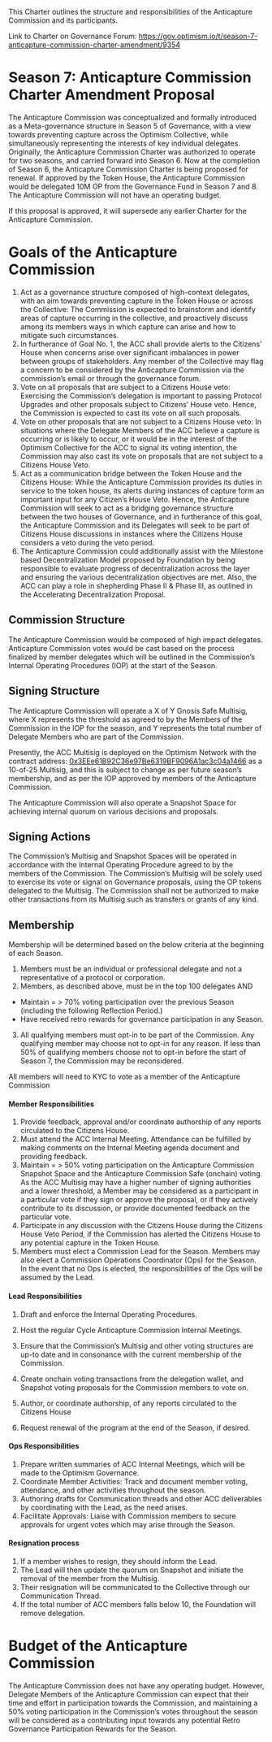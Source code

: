 This Charter outlines the structure and responsibilities of the Anticapture Commission and its participants.

Link to Charter on Governance Forum: https://gov.optimism.io/t/season-7-anticapture-commission-charter-amendment/9354

# Season 7: Anticapture Commission Charter Amendment Proposal

The Anticapture Commission was conceptualized and formally introduced as a Meta-governance structure in Season 5 of Governance, with a view towards preventing capture across the Optimism Collective, while simultaneously representing the interests of key individual delegates. Originally, the Anticapture Commission Charter was authorized to operate for two seasons, and carried forward into Season 6. Now at the completion of Season 6, the Anticapture Commission Charter is being proposed for renewal. If approved by the Token House, the Anticapture Commission would be delegated 10M OP from the Governance Fund in Season 7 and 8. The Anticapture Commission will not have an operating budget. 

If this proposal is approved, it will supersede any earlier Charter for the Anticapture Commission.

# Goals of the Anticapture Commission

1. Act as a governance structure composed of high-context delegates, with an aim towards preventing capture in the Token House or across the Collective: The Commission is expected to brainstorm and identify areas of capture occurring in the collective, and proactively discuss among its members ways in which capture can arise and how to mitigate such circumstances.
2. In furtherance of Goal No. 1, the ACC shall provide alerts to the Citizens’ House when concerns arise over significant imbalances in power between groups of stakeholders. Any member of the Collective may flag a concern to be considered by the Anticapture Commission via the commission’s email or through the governance forum.
3. Vote on all proposals that are subject to a Citizens House veto: Exercising the Commission’s delegation is important to passing Protocol Upgrades and other proposals subject to Citizens’ House veto. Hence, the Commission is expected to cast its vote on all such proposals.
4. Vote on other proposals that are not subject to a Citizens House veto: In situations where the Delegate Members of the ACC believe a capture is occurring or is likely to occur, or it would be in the interest of the Optimism Collective for the ACC to signal its voting intention, the Commission may also cast its vote on proposals that are not subject to a Citizens House Veto.
5. Act as a communication bridge between the Token House and the Citizens House: While the Anticapture Commission provides its duties in service to the token house, its alerts during instances of capture form an important input for any Citizen’s House Veto. Hence, the Anticapture Commission will seek to act as a bridging governance structure between the two houses of Governance, and in furtherance of this goal, the Anticapture Commission and its Delegates will seek to be part of Citizens House discussions in instances where the Citizens House considers a veto during the veto period.
6. The Anticapture Commission could additionally assist with the Milestone based Decentralization Model proposed by Foundation by being responsible to evaluate progress of decentralization across the layer and ensuring the various decentralization objectives are met. Also, the ACC can play a role in shepherding Phase II & Phase III, as outlined in the Accelerating Decentralization Proposal.

## Commission Structure

The Anticapture Commission would be composed of high impact delegates. Anticapture Commission votes would be cast based on the process finalized by member delegates which will be outlined in the Commission’s Internal Operating Procedures (IOP) at the start of the Season.

## Signing Structure

The Anticapture Commission will operate a X of Y Gnosis Safe Multisig, where X represents the threshold as agreed to by the Members of the Commission in the IOP for the season, and Y represents the total number of Delegate Members who are part of the Commission. 

Presently, the ACC Multisig is deployed on the Optimism Network with the contract address: [0x3EEe61B92C36e97Be6319BF9096A1ac3c04a1466](https://optimistic.etherscan.io/address/0x3EEe61B92C36e97Be6319BF9096A1ac3c04a1466) as a 10-of-25 Multisig, and this is subject to change as per future season’s membership, and as per the IOP approved by members of the Anticapture Commission. 

The Anticapture Commission will also operate a Snapshot Space for achieving internal quorum on various decisions and proposals. 


## Signing Actions

The Commission’s Multisig and Snapshot Spaces will be operated in accordance with the Internal Operating Procedure agreed to by the members of the Commission. The Commission’s Multisig will be solely used to exercise its vote or signal on Governance proposals, using the OP tokens delegated to the Multisig. The Commission shall not be authorized to make other transactions from its Multisig such as transfers or grants of any kind.

## Membership

Membership will be determined based on the below criteria at the beginning of each Season.

1. Members must be an individual or professional delegate and not a representative of a protocol or corporation.
2. Members, as described above, must be in the top 100 delegates AND

* Maintain = > 70% voting participation over the previous Season (including the following Reflection Period.)
* Have received retro rewards for governance participation in any Season.

3. All qualifying members must opt-in to be part of the Commission. Any qualifying member may choose not to opt-in for any reason. If less than 50% of qualifying members choose not to opt-in before the start of Season 7, the Commission may be reconsidered.

All members will need to KYC to vote as a member of the Anticapture Commission

#### Member Responsibilities

1. Provide feedback, approval and/or coordinate authorship of any reports circulated to the Citizens House.
2. Must attend the ACC Internal Meeting. Attendance can be fulfilled by making comments on the Internal Meeting agenda document and providing feedback.
3. Maintain = > 50% voting participation on the Anticapture Commission Snapshot Space and the Anticapture Commission Safe (onchain) voting. As the ACC Multisig may have a higher number of signing authorities and a lower threshold, a Member may be considered as a participant in a particular vote if they sign or approve the proposal, or if they actively contribute to its discussion, or provide documented feedback on the particular vote.
4. Participate in any discussion with the Citizens House during the Citizens House Veto Period, if the Commission has alerted the Citizens House to any potential capture in the Token House.
5. Members must elect a Commission Lead for the Season. ​​Members may also elect a Commission Operations Coordinator (Ops) for the Season. In the event that no Ops is elected, the responsibilities of the Ops will be assumed by the Lead.

#### Lead Responsibilities

1. Draft and enforce the Internal Operating Procedures.
2. Host the regular Cycle Anticapture Commission Internal Meetings.
3. Ensure that the Commission’s Multisig and other voting structures are up-to date and in consonance with the current membership of the Commission.
4. Create onchain voting transactions from the delegation wallet, and Snapshot voting proposals for the Commission members to vote on.
5. Author, or coordinate authorship, of any reports circulated to the Citizens House

6. Request renewal of the program at the end of the Season, if desired.

#### Ops Responsibilities

1. Prepare written summaries of ACC Internal Meetings, which will be made to the Optimism Governance.
2. Coordinate Member Activities: Track and document member voting, attendance, and other activities throughout the season.
3. Authoring drafts for Communication threads and other ACC deliverables by coordinating with the Lead, as the need arises.
4. Facilitate Approvals: Liaise with Commission members to secure approvals for urgent votes which may arise through the Season.

#### Resignation process

1. If a member wishes to resign, they should inform the Lead.
2. The Lead will then update the quorum on Snapshot and initiate the removal of the member from the Multisig.
3. Their resignation will be communicated to the Collective through our Communication Thread.
4. If the total number of ACC members falls below 10, the Foundation will remove delegation.

# Budget of the Anticapture Commission

The Anticapture Commission does not have any operating budget. However, Delegate Members of the Anticapture Commission can expect that their time and effort in participation towards the Commission, and maintaining a 50% voting participation in the Commission’s votes throughout the season will be considered as a contributing input towards any potential Retro Governance Participation Rewards for the Season.

